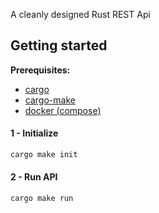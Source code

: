 A cleanly designed Rust REST Api


## Getting started

**Prerequisites:**

- [cargo](https://www.rust-lang.org/tools/install)
- [cargo-make](https://github.com/sagiegurari/cargo-make#installation)
- [docker (compose)](https://docs.docker.com/engine/install/)

#### 1 - Initialize

``` bash
cargo make init
```

#### 2 - Run API

``` bash
cargo make run
```
